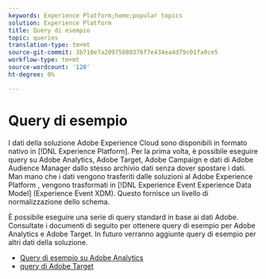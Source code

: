 ```yaml
---
keywords: Experience Platform;home;popular topics
solution: Experience Platform
title: Query di esempio
topic: queries
translation-type: tm+mt
source-git-commit: 3b710e7a20975880376f7e434ea4d79c01fa0ce5
workflow-type: tm+mt
source-wordcount: '120'
ht-degree: 0%

---
```



# Query di esempio

I dati della soluzione Adobe Experience Cloud sono disponibili in formato nativo in [!DNL Experience Platform]. Per la prima volta, è possibile eseguire query su Adobe  Analytics,  Adobe Target,  Adobe Campaign e  dati di Adobe Audience Manager dallo stesso archivio dati senza dover spostare i dati. Man mano che i dati vengono trasferiti dalle soluzioni al Adobe Experience Platform , vengono trasformati in [!DNL Experience Event Experience Data Model] (Experience Event XDM). Questo fornisce un livello di normalizzazione dello schema.

È possibile eseguire una serie di query standard in base ai dati Adobe. Consultate i documenti di seguito per ottenere query di esempio per Adobe  Analytics e  Adobe Target. In futuro verranno aggiunte query di esempio per altri dati della soluzione.

- [Query di esempio su Adobe  Analytics](adobe-analytics.md)
- [query di Adobe Target](adobe-target.md)
